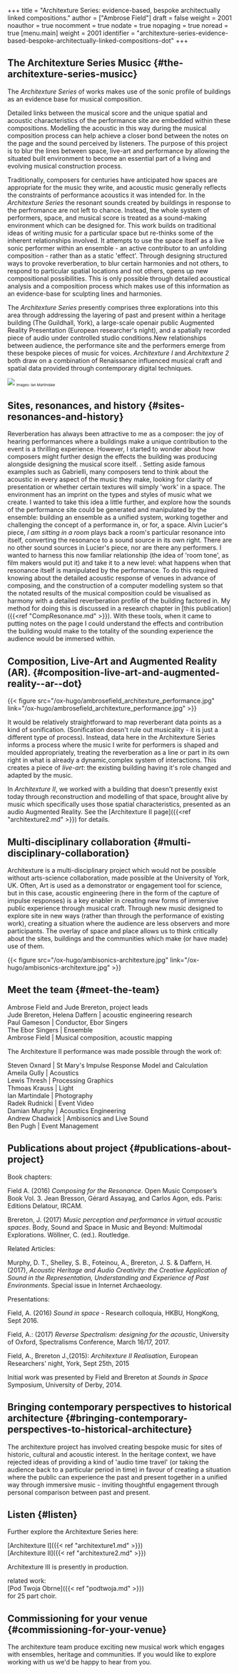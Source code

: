 +++
title = "Architexture Series: evidence-based, bespoke architectually linked compositions."
author = ["Ambrose Field"]
draft = false
weight = 2001
noauthor = true
nocomment = true
nodate = true
nopaging = true
noread = true
[menu.main]
  weight = 2001
  identifier = "architexture-series-evidence-based-bespoke-architectually-linked-compositions-dot"
+++

## The Architexture Series Musicc {#the-architexture-series-musicc}

The _Architexture Series_ of works makes use of the sonic profile of buildings as an evidence base for musical composition.

Detailed links between the musical score and the unique spatial and acoustic characteristics of the performance site are embedded within these compositions. Modelling the acoustic in this way during the musical composition process can help achieve a closer bond between the notes on the page and the sound perceived by listeners. The purpose of this project is to blur the lines between space, live-art and performance by allowing the situated built environment to become an essential part of a living and evolving musical construction process.

Traditionally, composers for centuries have anticipated how spaces are appropriate for the music they write, and acoustic music generally reflects the constraints of performance acoustics it was intended for. In the _Architexture Series_ the resonant sounds created by buildings in response to the perfromance are not left to chance. Instead, the whole system of performers, space, and musical score is treated as a sound-making environment which can be designed for. This work builds on traditional ideas of writing music for a particular space but re-thinks some of the inherent relationships involved. It attempts to use the space itself as a live sonic performer within an ensemble - an active contributor to an unfolding composition - rather than as a static 'effect'. Through designing structured ways to provoke reverberation, to blur certain harmonies and not others, to respond to particular spatial locations and not others, opens up new compositional possibilities. This is only possible through detailed acoustical analysis and a composition process which makes use of this information as an evidence-base for sculpting lines and harmonies.

The _Architexture Series_ presently comprises three explorations into this area through addressing the layering of past and present within a heritage building (The Guildhall, York), a large-scale openair public Augmented Reality Presentation (European researcher's night), and a spatially recorded piece of audio under controlled studio conditions.New relationships between audience, the performance site and the performers emerge from these bespoke pieces of music for voices. _Architexture I_ and _Architexture 2_ both draw on a combination of Renaissance influenced musical craft and spatial data provided through contemporary digital techniques.

![](/ox-hugo/ambrosefield_architexture_header1.jpg)
<sub><sup><sub>Images: Ian Martindale</sup></sub></sup>


## Sites, resonances, and history {#sites-resonances-and-history}

Reverberation has always been attractive to me as a composer: the joy of hearing performances where a buildings make a unique contribution to the event is a thrilling experience. However, I started to wonder about how composers might further design the effects the building was producing alongside designing the musical score itself. . Setting aside famous examples such as Gabrielli, many composers tend to think about the acoustic in every aspect of the music they make, looking for clarity of presentation or whether certain textures will simply 'work' in a space. The environment has an imprint on the types and styles of music what we create. I wanted to take this idea a little further, and explore how the sounds of the performance site could be generated and manipulated by the ensemble: building an ensemble as a unified system, working together and challenging the concept of a performance in, or for, a space. Alvin Lucier's piece, _I am sitting in a room_ plays back a room's particular resonance into itself, converting the resonance to a sound source in its own right. There are no other sound sources in Lucier's piece, nor are there any performers. I wanted to harness this now familiar relationship (the idea of 'room tone', as film makers would put it) and take it to a new level: what happens when that resonance itself is manipulated by the performance. To do this required knowing about the detailed acoustic response of venues in advance of composing, and the construction of a computer modelling system so that the notated results of the musical composition could be visualised as harmony with a detailed reverberation profile of the building factored in. My method for doing this is discussed in a research chapter in [this publication]({{<ref "CompResonance.md" >}}). With these tools, when it came to putting notes on the page I could understand the effects and contribution the building would make to the totality of the sounding experience the audience would be immersed within.


## Composition, Live-Art and Augmented Reality (AR). {#composition-live-art-and-augmented-reality--ar--dot}

{{< figure src="/ox-hugo/ambrosefield_architexture_performance.jpg" link="/ox-hugo/ambrosefield_architexture_performance.jpg" >}}

It would be relatively straightforward to map reverberant data points as a kind of sonification. (Sonification doesn't rule out musicality - it is just a different type of process). Instead,  data here in the Architexture Series informs a process where the music I write for performers is shaped and moulded appropriately, treating the reverberation as a line or part in its own right in what is already a dynamic,complex system of interactions. This creates a piece of _live-art_: the existing building having it's role changed and adapted by the music.

In _Architexture II_, we worked with a building that doesn't presently exist today through reconstruction and modelling of that space, brought alive by music which specifically uses those spatial characteristics, presented as an audio Augmented Reality. See the  [Architexture II page]({{<ref "architexture2.md" >}}) for details.


## Multi-disciplinary collaboration {#multi-disciplinary-collaboration}

Architexture is a multi-disciplinary project which would not be possible without arts-science collaboration, made possible at the University of York, UK. Often, Art is used as a demonstrator or engagement tool for science, but in this case, acoustic engineering (here in the form of the capture of impulse responses) is a key enabler in creating new forms of immersive public experience through musical craft. Through new music designed to explore site in new ways (rather than through the performance of existing work), creating a situation where the audience are less observers and more participants. The overlay of space and place allows us to think critically about the sites, buildings and the communities which make (or have made) use of them.

{{< figure src="/ox-hugo/ambisonics-architexture.jpg" link="/ox-hugo/ambisonics-architexture.jpg" >}}


## Meet the team {#meet-the-team}

Ambrose Field and Jude Brereton, project leads<br>
Jude Brereton, Helena Daffern | acoustic engineering research<br>
Paul Gameson | Conductor, Ebor Singers<br>
The Ebor Singers | Ensemble<br>
Ambrose Field | Musical composition, acoustic mapping<br>

The Architexture II performance was made possible through the work of:

Steven Oxnard | St Mary's Impulse Response Model and Calculation<br>
Ameila Gully | Acoustics<br>
Lewis Thresh | Processing Graphics<br>
Thmoas Krauss | Light<br>
Ian Martindale | Photography<br>
Radek Rudnicki | Event Video<br>
Damian Murphy | Acoustics Engineering <br>
Andrew Chadwick | Ambisonics and Live Sound<br>
Ben Pugh | Event Management<br>


## Publications about project {#publications-about-project}

Book chapters:

Field A. (2016) _Composing for the Resonance_. Open Music Composer’s Book Vol. 3. Jean Bresson, Gérard Assayag, and Carlos Agon, eds. Paris: Editions Delatour, IRCAM.

Brereton, J. (2017) _Music perception and performance in virtual acoustic spaces_. Body, Sound and Space in Music and Beyond: Multimodal Explorations. Wöllner, C. (ed.). Routledge.

Related Articles:

Murphy, D. T., Shelley, S. B., Foteinou, A., Brereton, J. S. & Daffern, H. (2017), _Acoustic Heritage and Audio Creativity: the Creative Application of Sound in the Representation, Understanding and Experience of Past Environments_. Special issue in Internet Archaeology.

Presentations:

Field, A. (2016) _Sound in space_ - Research colloquia, HKBU, HongKong, Sept 2016.

Field, A.: (2017) _Reverse Spectralism: designing for the acoustic_, University of Oxford, Spectralisms Conference, March 16/17, 2017.

Field, A., Brereton J.,(2015): _Architexture II Realisation_, European Researchers' night, York, Sept 25th, 2015

Initial work was presented by Field and Brereton at _Sounds in Space_ Symposium, University of Derby, 2014.


## Bringing contemporary perspectives to historical architecture {#bringing-contemporary-perspectives-to-historical-architecture}

The architexture project has involved creating bespoke music for sites of historic, cultural and acoustic interest. In the heritage context, we have rejected ideas of providing a kind of 'audio time travel' (or taking the audience back to a particular period in time) in favour of creating a situation where the public can experience the past and present together in a unified way through immersive music - inviting thoughtful engagement through personal comparison between past and present.


## Listen {#listen}

Further explore the Architexture Series here:

[Architexture I]({{< ref "architexture1.md" >}}) <br>
[Architexture II]({{< ref "architexture2.md" >}}) <br>

Architexture III is presently in production.

related work: <br>
[Pod Twoja Obrne]({{< ref "podtwoja.md" >}}) <br>for 25 part choir.


## Commissioning for your venue {#commissioning-for-your-venue}

The architexture team produce exciting new musical work which engages with ensembles, heritage and communities. If you would like to explore working with us we'd be happy to hear from you.